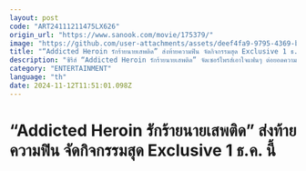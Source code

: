 ```yaml
---
layout: post
code: "ART24111211475LX626"
origin_url: "https://www.sanook.com/movie/175379/"
image: "https://github.com/user-attachments/assets/deef4fa9-9795-4369-b86e-aba68edb56f5"
title: "“Addicted Heroin รักร้ายนายเสพติด” ส่งท้ายความฟิน จัดกิจกรรมสุด Exclusive 1 ธ.ค. นี้"
description: "ซีรีส์ “Addicted Heroin รักร้ายนายเสพติด” จัดเซอร์ไพรส์เอาใจแฟนๆ ต่อยอดความฟินชวนไปอินเต็มตาส่งท้ายตอนพิเศษพร้อมกับ “ออกัส-แม็ค-นิวเยียร์-เจ๋อ” แบบใกล้ชิดและสิทธิพิเศษอีกมากมาย 1 ธ.ค. นี้!"
category: "ENTERTAINMENT"
language: "th"
date: 2024-11-12T11:51:01.098Z
---
```


# “Addicted Heroin รักร้ายนายเสพติด” ส่งท้ายความฟิน จัดกิจกรรมสุด Exclusive 1 ธ.ค. นี้